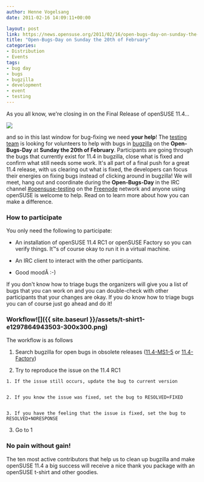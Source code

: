 ```yaml
---
author: Henne Vogelsang
date: 2011-02-16 14:09:11+00:00

layout: post
link: https://news.opensuse.org/2011/02/16/open-bugs-day-on-sunday-the-20th-of-february/
title: "Open-Bugs-Day on Sunday the 20th of February"
categories:
- Distribution
- Events
tags:
- bug day
- bugs
- bugzilla
- development
- event
- testing
---
```

As you all know, we're closing in on the Final Release of openSUSE 11.4...


![](http://counter.opensuse.org/)


and so in this last window for bug-fixing we need **your help**! The [testing team](http://en.opensuse.org/openSUSE:Testing_meeting) is looking for volunteers to help with bugs in [bugzilla](http://bugzilla.novell.com) on the **Open-Bugs-Day** at **Sunday the 20th of February**. Participants are going through the bugs that currently exist for 11.4 in bugzilla, close what is fixed and confirm what still needs some work. It's all part of a final push for a great 11.4 release, with us clearing out what is fixed, the developers can focus their energies on fixing bugs instead of clicking around in bugzilla! We will meet, hang out and coordinate during the **Open-Bugs-Day** in the IRC channel [#opensuse-testing](irc://irc.freenode.net/opensuse-testing) on the [Freenode](http://freenode.net/) network and anyone using openSUSE is welcome to help. Read on to learn more about how you can make a difference.

<!-- more -->


### How to participate


You only need the following to participate:



	
  * An installation of openSUSE 11.4 RC1 or openSUSE Factory so you can verify things. It™s of course okay to run it in a virtual machine.

	
  * An IRC client to interact with the other participants.

	
  * Good moodÂ :-)


If you don't know how to triage bugs the organizers will give you  a list of bugs that you can work on and you can double-check with other  participants that your changes are okay. If you do know how to triage bugs you can of course just go ahead and do it!


### Workflow![]({{ site.baseurl }}/assets/t-shirt1-e1297864943503-300x300.png)


The workflow is as follows



	
  1. Search bugzilla for open bugs in obsolete releases ([11.4-MS1-5](https://bugzilla.novell.com/buglist.cgi?classification=openSUSE&query_format=advanced&bug_status=NEW&bug_status=ASSIGNED&bug_status=NEEDINFO&bug_status=REOPENED&version=Milestone%201%20of%206&version=Milestone%202%20of%206&version=Milestone%203%20of%206&version=Milestone%204%20of%206&version=Milestone%205%20of%206&product=openSUSE%2011.4) or [11.4-Factory](https://bugzilla.novell.com/buglist.cgi?classification=openSUSE&chfieldto=2010-12-31&query_format=advanced&chfieldfrom=2010-07-01&bug_status=NEW&bug_status=ASSIGNED&bug_status=NEEDINFO&bug_status=REOPENED&version=Factory&product=openSUSE%2011.4))

	
  2. Try to reproduce the issue on the 11.4 RC1

	
    1. If the issue still occurs, update the bug to current version

	
    2. If you know the issue was fixed, set the bug to RESOLVED+FIXED

	
    3. If you have the feeling that the issue is fixed, set the bug to RESOLVED+NORESPONSE




	
  3. Go to 1




### No pain without gain!


The ten most active contributors that help us to clean up bugzilla and make openSUSE 11.4 a big success will receive a nice thank you package with an openSUSE t-shirt and other goodies.		
